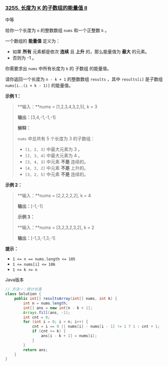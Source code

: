 ### [3255. 长度为 K 的子数组的能量值 II](https://leetcode.cn/problems/find-the-power-of-k-size-subarrays-ii/)

中等

给你一个长度为 `n` 的整数数组 `nums` 和一个正整数 `k` 。

一个数组的 **能量值** 定义为：

- 如果 **所有** 元素都是依次 **连续** 且 **上升** 的，那么能量值为 **最大** 的元素。
- 否则为 -1 。

你需要求出 `nums` 中所有长度为 `k` 的 子数组 的能量值。

请你返回一个长度为 `n - k + 1` 的整数数组 `results` ，其中 `results[i]` 是子数组 `nums[i..(i + k - 1)]` 的能量值。

**示例 1：**

> **输入：**nums = [1,2,3,4,3,2,5], k = 3
>
> **输出：**[3,4,-1,-1,-1]
>
> **解释：**
>
> `nums` 中总共有 5 个长度为 3 的子数组：
>
> - `[1, 2, 3]` 中最大元素为 3 。
> - `[2, 3, 4]` 中最大元素为 4 。
> - `[3, 4, 3]` 中元素 **不是** 连续的。
> - `[4, 3, 2]` 中元素 **不是** 上升的。
> - `[3, 2, 5]` 中元素 **不是** 连续的。

**示例 2：**

> **输入：**nums = [2,2,2,2,2], k = 4
>
> **输出：**[-1,-1]
>
> **示例 3：**
>
> **输入：**nums = [3,2,3,2,3,2], k = 2
>
> **输出：**[-1,3,-1,3,-1]

**提示：**

- `1 <= n == nums.length <= 105`
- `1 <= nums[i] <= 106`
- `1 <= k <= n`

Java版本

```java
// 方法一：统计长度
class Solution {
    public int[] resultsArray(int[] nums, int k) {
        int n = nums.length;
        int[] ans = new int[n - k + 1];
        Arrays.fill(ans, -1);
        int cnt = 0;
        for (int i = 0; i < n; i++) {
            cnt = i == 0 || nums[i] - nums[i - 1] != 1 ? 1 : cnt + 1;
            if (cnt >= k) {
                ans[i - k + 1] = nums[i];
            }
        }
        return ans;
    }
}
```

